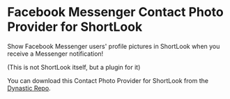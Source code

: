 # Facebook Messenger Contact Photo Provider for ShortLook

Show Facebook Messenger users' profile pictures in ShortLook when you receive a Messenger notification!

(This is not ShortLook itself, but a plugin for it)

You can download this Contact Photo Provider for ShortLook from the [Dynastic Repo](https://repo.dynastic.co/package/shortlook-messenger).
